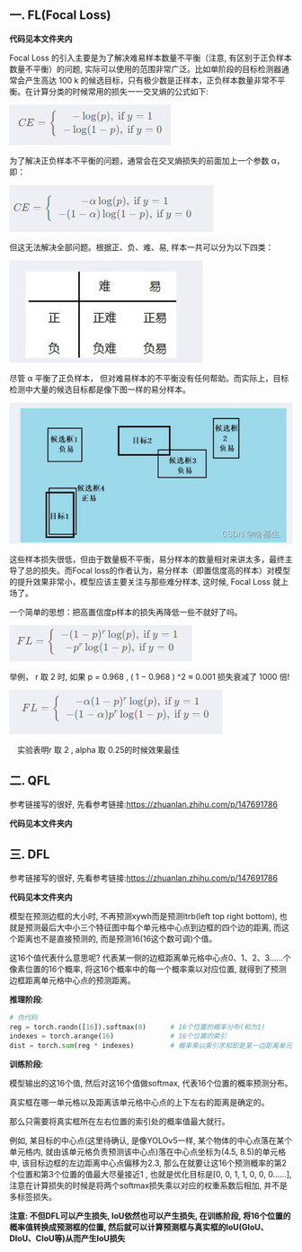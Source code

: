 ## 一. FL(Focal Loss)

**代码见本文件夹内**

Focal Loss 的引入主要是为了解决难易样本数量不平衡（注意, 有区别于正负样本数量不平衡）的问题, 实际可以使用的范围非常广泛。比如单阶段的目标检测器通常会产生高达 100 k 的候选目标，只有极少数是正样本，正负样本数量非常不平衡。在计算分类的时候常用的损失一一交叉熵的公式如下:

![](assets/fl1.jpg)

为了解决正负样本不平衡的问题，通常会在交叉熵损失的前面加上一个参数 α，即：

![](assets/fl2.jpg)

但这无法解决全部问题。根据正、负、难、易, 样本一共可以分为以下四类：

![](assets/fl3.jpg)

尽管 α 平衡了正负样本， 但对难易样本的不平衡没有任何帮助。而实际上，目标检测中大量的候选目标都是像下图一样的易分样本。

![](assets/fl4.jpg)

这些样本损失很低，但由于数量极不平衡，易分样本的数量相对来讲太多，最终主导了总的损失。而Focal loss的作者认为，易分样本（即置信度高的样本）对模型的提升效果非常小，模型应该主要关注与那些难分样本, 这时候, Focal Loss 就上场了。

一个简单的思想：把高置信度p样本的损失再降低一些不就好了吗。

![](assets/fl5.jpg)

举例， r 取 2 时, 如果 p = 0.968 , ( 1 − 0.968 ) ^2 ≈ 0.001 损失衰减了 1000 倍!

![](assets/fl6.jpg)

 实验表明r 取 2 , alpha 取 0.25的时候效果最佳

## 二. QFL

参考链接写的很好, 先看参考链接:https://zhuanlan.zhihu.com/p/147691786

**代码见本文件夹内**

## 三. DFL

参考链接写的很好, 先看参考链接:https://zhuanlan.zhihu.com/p/147691786

**代码见本文件夹内**

模型在预测边框的大小时, 不再预测xywh而是预测ltrb(left top right bottom), 也就是预测最后大中小三个特征图中每个单元格中心点到边框的四个边的距离, 而这个距离也不是直接预测的, 而是预测16(16这个数可调)个值。

这16个值代表什么意思呢? 代表某一侧的边框距离单元格中心点0、1、2、3......个像素位置的16个概率, 将这16个概率中的每一个概率乘以对应位置, 就得到了预测边框距离单元格中心点的预测距离。

**推理阶段**: 

```python
# 伪代码
reg = torch.randn([16]).softmax(0)		# 16个位置的概率分布(和为1)
indexes = torch.arange(16)			    # 16个位置的索引
dist = torch.sum(reg * indexes)			# 概率乘以索引求和即是某一边距离单元格中心点的预测值
```

**训练阶段**:  

模型输出的这16个值, 然后对这16个值做softmax, 代表16个位置的概率预测分布。

真实框在哪一单元格以及距离该单元格中心点的上下左右的距离是确定的。

那么只需要将真实框所在左右位置的索引处的概率值最大就行。

例如, 某目标的中心点(这里待确认, 是像YOLOv5一样, 某个物体的中心点落在某个单元格内, 就由该单元格负责预测该中心点)落在中心点坐标为(4.5, 8.5)的单元格中, 该目标边框的左边距离中心点偏移为2.3, 那么在就要让这16个预测概率的第2个位置和第3个位置的值最大尽量接近1	, 也就是优化目标是[0, 0, 1, 1, 0, 0, 0......], 注意在计算损失的时候是将两个softmax损失乘以对应的权重系数后相加, 并不是多标签损失。

**注意: 不但DFL可以产生损失, IoU依然也可以产生损失, 在训练阶段, 将16个位置的概率值转换成预测框的位置, 然后就可以计算预测框与真实框的IoU(GIoU、DIoU、CIoU等)从而产生IoU损失**






